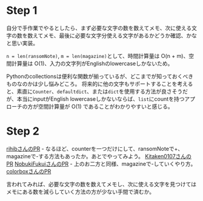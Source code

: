 # Step 1

自分で手作業でやるとしたら、まず必要な文字の数を数えてメモ、次に使える文字の数を数えてメモ、最後に必要な文字分使える文字があるかどうか確認、かなと思い実装。

`n = len(ransomNote)`, `m = len(magazine)`として、時間計算量は O(n + m)、空間計算量は O(1)、入力の文字列がEnglishのlowercaseしかないため。

Pythonのcollectionsは便利な関数が揃っているが、どこまでが知っておくべきものなのかは少し悩みどころ。
将来的に他の文字もサポートすることを考えると、素直に`Counter`、`defaultdict`、または`dict`を使用する方法が良さそうだが、本当にinputがEnglish lowercaseしかないならば、`list`にcountを持つアプローチの方が空間計算量が O(1) であることがわかりやすいと感じる。

# Step 2

[rihibさんのPR](https://github.com/rihib/leetcode/pull/34)
    - なるほど、counterを一つだけにして、ransomNoteで+、magazineで-する方法もあったか。あとでやってみよう。
[Kitaken0107さんのPR](https://github.com/Kitaken0107/GrindEasy/pull/28)
[NobukiFukuiさんのPR](https://github.com/NobukiFukui/Grind75-ProgrammingTraining/pull/26)
    - 上のお二方と同様、magazineで-していくやり方。
[colorboxさんのPR](https://github.com/colorbox/leetcode/pull/17)

言われてみれば、必要な文字の数を数えてメモし、次に使える文字を見つけてはメモにある数を減らしていく方法の方が少ない手間で済むか。